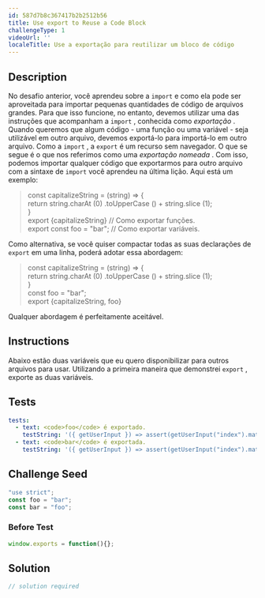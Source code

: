```yaml
---
id: 587d7b8c367417b2b2512b56
title: Use export to Reuse a Code Block
challengeType: 1
videoUrl: ''
localeTitle: Use a exportação para reutilizar um bloco de código
---
```


## Description
<section id="description"> No desafio anterior, você aprendeu sobre a <code>import</code> e como ela pode ser aproveitada para importar pequenas quantidades de código de arquivos grandes. Para que isso funcione, no entanto, devemos utilizar uma das instruções que acompanham a <code>import</code> , conhecida como <dfn>exportação</dfn> . Quando queremos que algum código - uma função ou uma variável - seja utilizável em outro arquivo, devemos exportá-lo para importá-lo em outro arquivo. Como a <code>import</code> , a <code>export</code> é um recurso sem navegador. O que se segue é o que nos referimos como uma <dfn>exportação nomeada</dfn> . Com isso, podemos importar qualquer código que exportarmos para outro arquivo com a sintaxe de <code>import</code> você aprendeu na última lição. Aqui está um exemplo: <blockquote> const capitalizeString = (string) =&gt; { <br> return string.charAt (0) .toUpperCase () + string.slice (1); <br> } <br> export {capitalizeString} // Como exportar funções. <br> export const foo = &quot;bar&quot;; // Como exportar variáveis. </blockquote> Como alternativa, se você quiser compactar todas as suas declarações de <code>export</code> em uma linha, poderá adotar essa abordagem: <blockquote> const capitalizeString = (string) =&gt; { <br> return string.charAt (0) .toUpperCase () + string.slice (1); <br> } <br> const foo = &quot;bar&quot;; <br> export {capitalizeString, foo} </blockquote> Qualquer abordagem é perfeitamente aceitável. </section>

## Instructions
<section id="instructions"> Abaixo estão duas variáveis ​​que eu quero disponibilizar para outros arquivos para usar. Utilizando a primeira maneira que demonstrei <code>export</code> , exporte as duas variáveis. </section>

## Tests
<section id='tests'>

```yml
tests:
  - text: <code>foo</code> é exportado.
    testString: '({ getUserInput }) => assert(getUserInput("index").match(/export\s+const\s+foo\s*=\s*"bar"/g), "<code>foo</code> is exported.");'
  - text: <code>bar</code> é exportada.
    testString: '({ getUserInput }) => assert(getUserInput("index").match(/export\s+const\s+bar\s*=\s*"foo"/g), "<code>bar</code> is exported.");'

```

</section>

## Challenge Seed
<section id='challengeSeed'>

<div id='js-seed'>

```js
"use strict";
const foo = "bar";
const bar = "foo";

```

</div>

### Before Test
<div id='js-setup'>

```js
window.exports = function(){};

```

</div>


</section>

## Solution
<section id='solution'>

```js
// solution required
```
</section>
